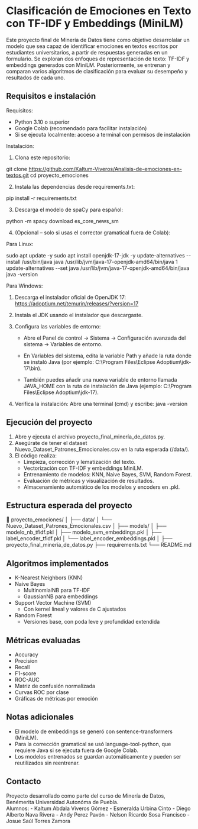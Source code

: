 # Clasificación de Emociones en Texto con TF-IDF y Embeddings (MiniLM)

Este proyecto final de Minería de Datos tiene como objetivo desarrolalar un modelo que sea capaz de identificar emociones en textos escritos por estudiantes universitarios, a partir de respuestas generadas en un formulario. Se exploran dos enfoques de representación de texto: TF-IDF y embeddings generados con MiniLM. Posteriormente, se entrenan y comparan varios algoritmos de clasificación para evaluar su desempeño y resultados de cada uno. 

## Requisitos e instalación

Requisitos:
- Python 3.10 o superior
- Google Colab (recomendado para facilitar instalación)
- Si se ejecuta localmente: acceso a terminal con permisos de instalación

Instalación:

1. Clona este repositorio:

git clone https://github.com/Kaltum-Viveros/Analisis-de-emociones-en-textos.git
cd proyecto_emociones


2. Instala las dependencias desde requirements.txt:

pip install -r requirements.txt


3. Descarga el modelo de spaCy para español:

python -m spacy download es_core_news_sm


4. (Opcional – solo si usas el corrector gramatical fuera de Colab):

Para Linux: 

sudo apt update -y
sudo apt install openjdk-17-jdk -y
update-alternatives --install /usr/bin/java java /usr/lib/jvm/java-17-openjdk-amd64/bin/java 1
update-alternatives --set java /usr/lib/jvm/java-17-openjdk-amd64/bin/java
java -version

Para Windows:

1. Descarga el instalador oficial de OpenJDK 17:
    https://adoptium.net/temurin/releases/?version=17

2. Instala el JDK usando el instalador que descargaste.

3. Configura las variables de entorno:

    - Abre el Panel de control → Sistema → Configuración avanzada del sistema → Variables de entorno.

    - En Variables del sistema, edita la variable Path y añade la ruta donde se instaló Java (por ejemplo: C:\Program Files\Eclipse Adoptium\jdk-17\bin).

    - También puedes añadir una nueva variable de entorno llamada JAVA_HOME con la ruta de instalación de Java (ejemplo: C:\Program Files\Eclipse Adoptium\jdk-17).

4. Verifica la instalación:
    Abre una terminal (cmd) y escribe:
    java -version

## Ejecución del proyecto

1. Abre y ejecuta el archivo proyecto_final_minería_de_datos.py.
2. Asegúrate de tener el dataset Nuevo_Dataset_Patrones_Emocionales.csv en la ruta esperada (/data/).
3. El código realiza:
   - Limpieza, corrección y lematización del texto.
   - Vectorización con TF-IDF y embeddings MiniLM.
   - Entrenamiento de modelos: KNN, Naive Bayes, SVM, Random Forest.
   - Evaluación de métricas y visualización de resultados.
   - Almacenamiento automático de los modelos y encoders en .pkl.

## Estructura esperada del proyecto


📁 proyecto_emociones/
│
├── data/
│   └── Nuevo_Dataset_Patrones_Emocionales.csv
│
├── models/
│   ├── modelo_nb_tfidf.pkl
│   ├── modelo_svm_embeddings.pkl
│   ├── label_encoder_tfidf.pkl
│   └── label_encoder_embeddings.pkl
│
├── proyecto_final_minería_de_datos.py
├── requirements.txt
└── README.md


## Algoritmos implementados

- K-Nearest Neighbors (KNN)
- Naive Bayes
  - MultinomialNB para TF-IDF
  - GaussianNB para embeddings
- Support Vector Machine (SVM)
  - Con kernel lineal y valores de C ajustados
- Random Forest
  - Versiones base, con poda leve y profundidad extendida

## Métricas evaluadas

- Accuracy
- Precision
- Recall
- F1-score
- ROC-AUC
- Matriz de confusión normalizada
- Curvas ROC por clase
- Gráficas de métricas por emoción

## Notas adicionales

- El modelo de embeddings se generó con sentence-transformers (MiniLM).
- Para la corrección gramatical se usó language-tool-python, que requiere Java si se ejecuta fuera de Google Colab.
- Los modelos entrenados se guardan automáticamente y pueden ser reutilizados sin reentrenar.

## Contacto

Proyecto desarrollado como parte del curso de Minería de Datos, Benémerita Universidad Autonóma de Puebla.  
Alumnos: 
    - Kaltum Abdala Viveros Gómez
    - Esmeralda Urbina Cinto
    - Diego Alberto Nava Rivera
    - Andy Perez Pavón
    - Nelson Ricardo Sosa Francisco
    - Josue Saúl Torres Zamora
